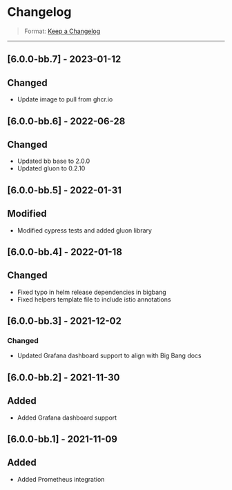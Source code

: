 # Changelog

> Format: [Keep a Changelog](https://keepachangelog.com/en/1.0.0/)

---
## [6.0.0-bb.7] - 2023-01-12
## Changed
- Update image to pull from ghcr.io

## [6.0.0-bb.6] - 2022-06-28
## Changed
- Updated bb base to 2.0.0
- Updated gluon to 0.2.10

## [6.0.0-bb.5] - 2022-01-31
## Modified
- Modified cypress tests and added gluon library

## [6.0.0-bb.4] - 2022-01-18
## Changed
- Fixed typo in helm release dependencies in bigbang
- Fixed helpers template file to include istio annotations

## [6.0.0-bb.3] - 2021-12-02
### Changed
- Updated Grafana dashboard support to align with Big Bang docs

## [6.0.0-bb.2] - 2021-11-30
## Added
- Added Grafana dashboard support

## [6.0.0-bb.1] - 2021-11-09
## Added
- Added Prometheus integration
